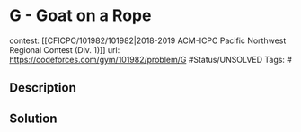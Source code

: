 # G - Goat on a Rope

contest: [[CFICPC/101982/101982|2018-2019 ACM-ICPC Pacific Northwest Regional Contest (Div. 1)]]
url: https://codeforces.com/gym/101982/problem/G
#Status/UNSOLVED
Tags: #

## Description

## Solution

